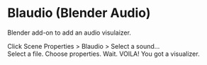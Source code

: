 # Blaudio (Blender Audio)

Blender add-on to add an audio visulaizer.

Click Scene Properties > Blaudio > Select a sound... <br>
Select a file.
Choose properties.
Wait.
VOILA!
You got a visualizer.

